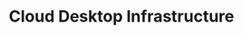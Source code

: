 ---
title: Cloud Desktop Infrastructure
slug: cloud-desktop-infrastructure
excerpt: How to start with Cloud Desktop Infrastructure
sections: First steps, Tutorials
---